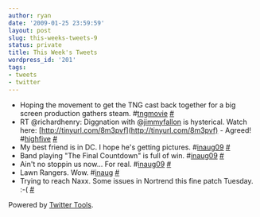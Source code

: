 ```yaml
---
author: ryan
date: '2009-01-25 23:59:59'
layout: post
slug: this-weeks-tweets-9
status: private
title: This Week's Tweets
wordpress_id: '201'
tags:
- tweets
- twitter
---
```


-   Hoping the movement to get the TNG cast back together for a big
    screen production gathers steam.
    \#[tngmovie](http://search.twitter.com/search?q=#tngmovie)
    [\#](http://twitter.com/ryagas/statuses/1128891523)
-   RT @richardhenry: Diggnation with
    @[jimmyfallon](http://twitter.com/jimmyfallon) is hysterical. Watch
    here: [http://tinyurl.com/8m3pvf](http://tinyurl.com/8m3pvf) -
    Agreed! \#[highfive](http://search.twitter.com/search?q=#highfive)
    [\#](http://twitter.com/ryagas/statuses/1130962812)
-   My best friend is in DC. I hope he's getting pictures.
    \#[inaug09](http://search.twitter.com/search?q=#inaug09)
    [\#](http://twitter.com/ryagas/statuses/1134501077)
-   Band playing "The Final Countdown" is full of win.
    \#[inaug09](http://search.twitter.com/search?q=#inaug09)
    [\#](http://twitter.com/ryagas/statuses/1134748065)
-   Ain't no stoppin us now... For real.
    \#[inaug09](http://search.twitter.com/search?q=#inaug09)
    [\#](http://twitter.com/ryagas/statuses/1134758218)
-   Lawn Rangers. Wow.
    \#[inaug](http://search.twitter.com/search?q=#inaug)
    [\#](http://twitter.com/ryagas/statuses/1134783649)
-   Trying to reach Naxx. Some issues in Nortrend this fine patch
    Tuesday. :-( [\#](http://twitter.com/ryagas/statuses/1135095844)

Powered by [Twitter Tools](http://alexking.org/projects/wordpress).
